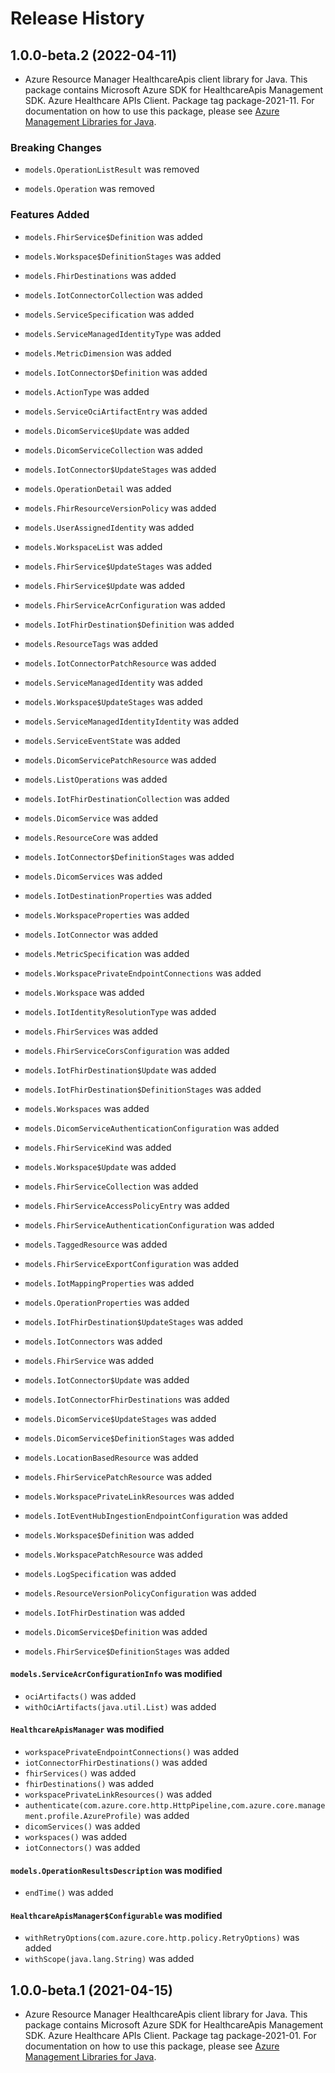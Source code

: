 # Release History

## 1.0.0-beta.2 (2022-04-11)

- Azure Resource Manager HealthcareApis client library for Java. This package contains Microsoft Azure SDK for HealthcareApis Management SDK. Azure Healthcare APIs Client. Package tag package-2021-11. For documentation on how to use this package, please see [Azure Management Libraries for Java](https://aka.ms/azsdk/java/mgmt).

### Breaking Changes

* `models.OperationListResult` was removed

* `models.Operation` was removed

### Features Added

* `models.FhirService$Definition` was added

* `models.Workspace$DefinitionStages` was added

* `models.FhirDestinations` was added

* `models.IotConnectorCollection` was added

* `models.ServiceSpecification` was added

* `models.ServiceManagedIdentityType` was added

* `models.MetricDimension` was added

* `models.IotConnector$Definition` was added

* `models.ActionType` was added

* `models.ServiceOciArtifactEntry` was added

* `models.DicomService$Update` was added

* `models.DicomServiceCollection` was added

* `models.IotConnector$UpdateStages` was added

* `models.OperationDetail` was added

* `models.FhirResourceVersionPolicy` was added

* `models.UserAssignedIdentity` was added

* `models.WorkspaceList` was added

* `models.FhirService$UpdateStages` was added

* `models.FhirService$Update` was added

* `models.FhirServiceAcrConfiguration` was added

* `models.IotFhirDestination$Definition` was added

* `models.ResourceTags` was added

* `models.IotConnectorPatchResource` was added

* `models.ServiceManagedIdentity` was added

* `models.Workspace$UpdateStages` was added

* `models.ServiceManagedIdentityIdentity` was added

* `models.ServiceEventState` was added

* `models.DicomServicePatchResource` was added

* `models.ListOperations` was added

* `models.IotFhirDestinationCollection` was added

* `models.DicomService` was added

* `models.ResourceCore` was added

* `models.IotConnector$DefinitionStages` was added

* `models.DicomServices` was added

* `models.IotDestinationProperties` was added

* `models.WorkspaceProperties` was added

* `models.IotConnector` was added

* `models.MetricSpecification` was added

* `models.WorkspacePrivateEndpointConnections` was added

* `models.Workspace` was added

* `models.IotIdentityResolutionType` was added

* `models.FhirServices` was added

* `models.FhirServiceCorsConfiguration` was added

* `models.IotFhirDestination$Update` was added

* `models.IotFhirDestination$DefinitionStages` was added

* `models.Workspaces` was added

* `models.DicomServiceAuthenticationConfiguration` was added

* `models.FhirServiceKind` was added

* `models.Workspace$Update` was added

* `models.FhirServiceCollection` was added

* `models.FhirServiceAccessPolicyEntry` was added

* `models.FhirServiceAuthenticationConfiguration` was added

* `models.TaggedResource` was added

* `models.FhirServiceExportConfiguration` was added

* `models.IotMappingProperties` was added

* `models.OperationProperties` was added

* `models.IotFhirDestination$UpdateStages` was added

* `models.IotConnectors` was added

* `models.FhirService` was added

* `models.IotConnector$Update` was added

* `models.IotConnectorFhirDestinations` was added

* `models.DicomService$UpdateStages` was added

* `models.DicomService$DefinitionStages` was added

* `models.LocationBasedResource` was added

* `models.FhirServicePatchResource` was added

* `models.WorkspacePrivateLinkResources` was added

* `models.IotEventHubIngestionEndpointConfiguration` was added

* `models.Workspace$Definition` was added

* `models.WorkspacePatchResource` was added

* `models.LogSpecification` was added

* `models.ResourceVersionPolicyConfiguration` was added

* `models.IotFhirDestination` was added

* `models.DicomService$Definition` was added

* `models.FhirService$DefinitionStages` was added

#### `models.ServiceAcrConfigurationInfo` was modified

* `ociArtifacts()` was added
* `withOciArtifacts(java.util.List)` was added

#### `HealthcareApisManager` was modified

* `workspacePrivateEndpointConnections()` was added
* `iotConnectorFhirDestinations()` was added
* `fhirServices()` was added
* `fhirDestinations()` was added
* `workspacePrivateLinkResources()` was added
* `authenticate(com.azure.core.http.HttpPipeline,com.azure.core.management.profile.AzureProfile)` was added
* `dicomServices()` was added
* `workspaces()` was added
* `iotConnectors()` was added

#### `models.OperationResultsDescription` was modified

* `endTime()` was added

#### `HealthcareApisManager$Configurable` was modified

* `withRetryOptions(com.azure.core.http.policy.RetryOptions)` was added
* `withScope(java.lang.String)` was added

## 1.0.0-beta.1 (2021-04-15)

- Azure Resource Manager HealthcareApis client library for Java. This package contains Microsoft Azure SDK for HealthcareApis Management SDK. Azure Healthcare APIs Client. Package tag package-2021-01. For documentation on how to use this package, please see [Azure Management Libraries for Java](https://aka.ms/azsdk/java/mgmt).
